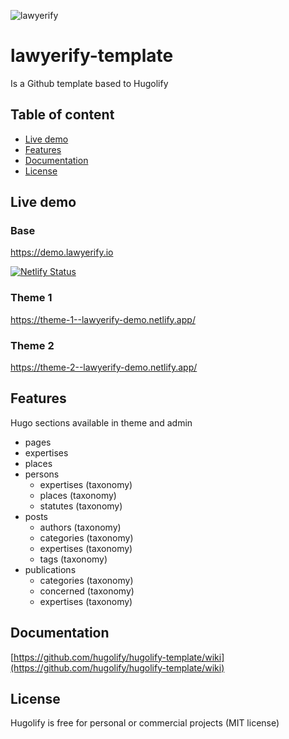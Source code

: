 ![lawyerify](https://user-images.githubusercontent.com/4457294/218496662-aad1dff4-73a7-469e-aa6a-829522d0ec6b.png)

# lawyerify-template

Is a Github template based to Hugolify

## Table of content
- [Live demo](#live-demo)
- [Features](#features)
- [Documentation](#documentation)
- [License](#license)

## Live demo

### Base
https://demo.lawyerify.io

[![Netlify Status](https://api.netlify.com/api/v1/badges/52a785b6-9320-46e5-bf49-cfeafce44edd/deploy-status)](https://app.netlify.com/sites/lawyerify-demo/deploys)

### Theme 1
https://theme-1--lawyerify-demo.netlify.app/

### Theme 2
https://theme-2--lawyerify-demo.netlify.app/

## Features
Hugo sections available in theme and admin

* pages
* expertises
* places
* persons
  * expertises (taxonomy)
  * places (taxonomy)
  * statutes (taxonomy)
* posts
  * authors (taxonomy)
  * categories (taxonomy)
  * expertises (taxonomy)
  * tags (taxonomy)
* publications
  * categories (taxonomy)
  * concerned (taxonomy)
  * expertises (taxonomy)

## Documentation
[https://github.com/hugolify/hugolify-template/wiki](https://github.com/hugolify/hugolify-template/wiki)

## License
Hugolify is free for personal or commercial projects (MIT license)

